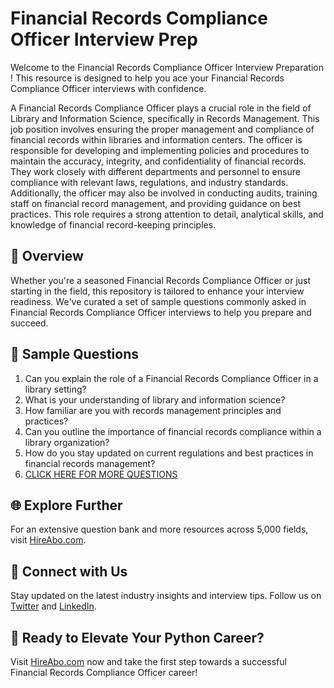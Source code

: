 # Financial Records Compliance Officer Interview Prep

Welcome to the Financial Records Compliance Officer Interview Preparation ! This resource is designed to help you ace your Financial Records Compliance Officer interviews with confidence.

A Financial Records Compliance Officer plays a crucial role in the field of Library and Information Science, specifically in Records Management. This job position involves ensuring the proper management and compliance of financial records within libraries and information centers. The officer is responsible for developing and implementing policies and procedures to maintain the accuracy, integrity, and confidentiality of financial records. They work closely with different departments and personnel to ensure compliance with relevant laws, regulations, and industry standards. Additionally, the officer may also be involved in conducting audits, training staff on financial record management, and providing guidance on best practices. This role requires a strong attention to detail, analytical skills, and knowledge of financial record-keeping principles.

## 🚀 Overview

Whether you're a seasoned Financial Records Compliance Officer or just starting in the field, this repository is tailored to enhance your interview readiness. We've curated a set of sample questions commonly asked in Financial Records Compliance Officer interviews to help you prepare and succeed.

## 📝 Sample Questions

1. Can you explain the role of a Financial Records Compliance Officer in a library setting?
2. What is your understanding of library and information science?
3. How familiar are you with records management principles and practices?
4. Can you outline the importance of financial records compliance within a library organization?
5. How do you stay updated on current regulations and best practices in financial records management?
6. [CLICK HERE FOR MORE QUESTIONS](https://hireabo.com/job/18_3_52/Financial%20Records%20Compliance%20Officer)

## 🌐 Explore Further

For an extensive question bank and more resources across 5,000 fields, visit [HireAbo.com](https://www.hireabo.com).

## 📱 Connect with Us

Stay updated on the latest industry insights and interview tips. Follow us on [Twitter](https://twitter.com/hireabo) and [LinkedIn](https://www.linkedin.com/in/hire-abo-3609972a8/).

## 🚀 Ready to Elevate Your Python Career?

Visit [HireAbo.com](https://www.hireabo.com) now and take the first step towards a successful Financial Records Compliance Officer career!
